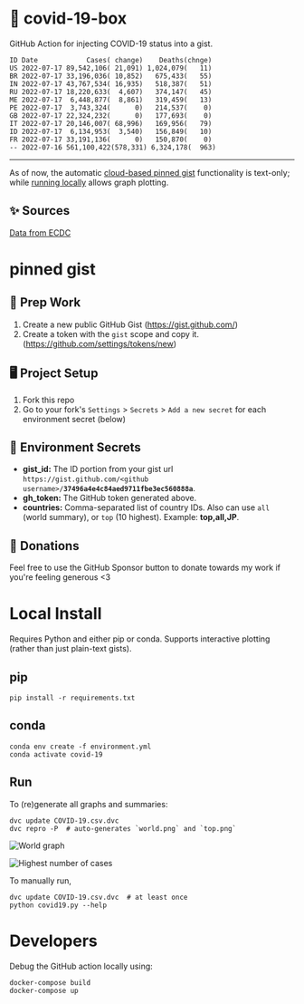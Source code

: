# 🏥 covid-19-box

GitHub Action for injecting COVID-19 status into a gist.

```
ID Date            Cases( change)    Deaths(chnge)
US 2022-07-17 89,542,106( 21,091) 1,024,079(   11)
BR 2022-07-17 33,196,036( 10,852)   675,433(   55)
IN 2022-07-17 43,767,534( 16,935)   518,387(   51)
RU 2022-07-17 18,220,633(  4,607)   374,147(   45)
ME 2022-07-17  6,448,877(  8,861)   319,459(   13)
PE 2022-07-17  3,743,324(      0)   214,537(    0)
GB 2022-07-17 22,324,232(      0)   177,693(    0)
IT 2022-07-17 20,146,007( 68,996)   169,956(   79)
ID 2022-07-17  6,134,953(  3,540)   156,849(   10)
FR 2022-07-17 33,191,136(      0)   150,870(    0)
-- 2022-07-16 561,100,422(578,331) 6,324,178(  963)
```

---

As of now, the automatic [cloud-based pinned gist](#pinned-gist) functionality is text-only;
while [running locally](#local-install) allows graph plotting.

## ✨ Sources

[Data from ECDC](https://www.ecdc.europa.eu/en/publications-data/download-todays-data-geographic-distribution-covid-19-cases-worldwide)

# pinned gist

## 🎒 Prep Work
1. Create a new public GitHub Gist (https://gist.github.com/)
1. Create a token with the `gist` scope and copy it. (https://github.com/settings/tokens/new)

## 🖥 Project Setup
1. Fork this repo
1. Go to your fork's `Settings` > `Secrets` > `Add a new secret` for each environment secret (below)

## 🤫 Environment Secrets
- **gist_id:** The ID portion from your gist url `https://gist.github.com/<github username>/`**`37496a4e4c84aed9711fbe3ec560888a`**.
- **gh_token:** The GitHub token generated above.
- **countries:** Comma-separated list of country IDs. Also can use `all` (world summary), or `top` (10 highest). Example: **top,all,JP**.

## 💸 Donations

Feel free to use the GitHub Sponsor button to donate towards my work if you're feeling generous <3

# Local Install

Requires Python and either pip or conda. Supports interactive plotting (rather than just plain-text gists).

## pip

```
pip install -r requirements.txt
```

## conda

```
conda env create -f environment.yml
conda activate covid-19
```

## Run

To (re)generate all graphs and summaries:

```
dvc update COVID-19.csv.dvc
dvc repro -P  # auto-generates `world.png` and `top.png`
```

![World graph](world.png)

![Highest number of cases](top.png)

To manually run,

```
dvc update COVID-19.csv.dvc  # at least once
python covid19.py --help
```

# Developers

Debug the GitHub action locally using:

```
docker-compose build
docker-compose up
```
